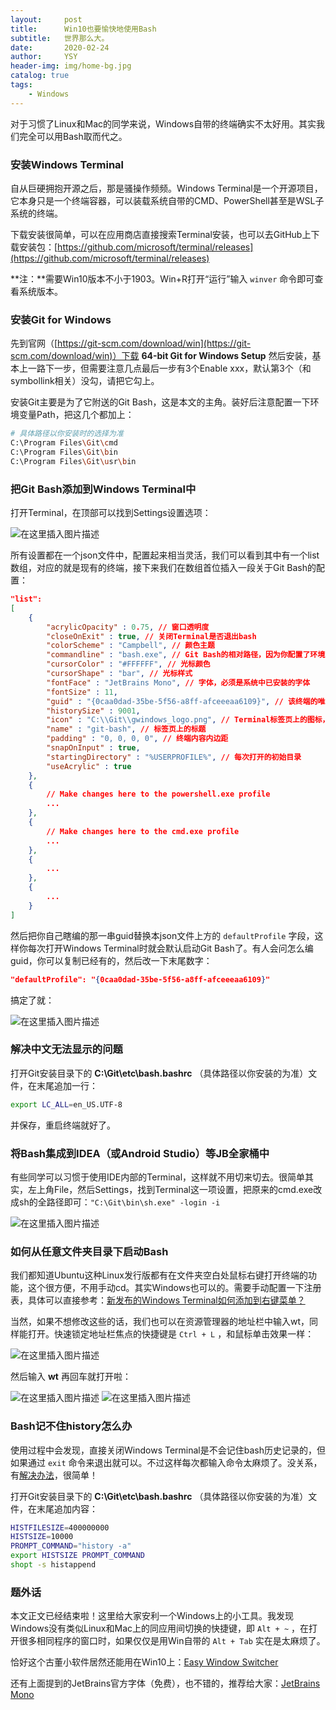 ```yaml
---
layout:     post
title:      Win10也要愉快地使用Bash
subtitle:   世界那么大。
date:       2020-02-24
author:     YSY
header-img: img/home-bg.jpg
catalog: true
tags:
    - Windows
---
```


对于习惯了Linux和Mac的同学来说，Windows自带的终端确实不太好用。其实我们完全可以用Bash取而代之。

### 安装Windows Terminal

自从巨硬拥抱开源之后，那是骚操作频频。Windows Terminal是一个开源项目，它本身只是一个终端容器，可以装载系统自带的CMD、PowerShell甚至是WSL子系统的终端。

下载安装很简单，可以在应用商店直接搜索Terminal安装，也可以去GitHub上下载安装包：[https://github.com/microsoft/terminal/releases](https://github.com/microsoft/terminal/releases)

**注：**需要Win10版本不小于1903。Win+R打开“运行”输入 `winver` 命令即可查看系统版本。

### 安装Git for Windows

先到官网（[https://git-scm.com/download/win](https://git-scm.com/download/win)）下载 **64-bit Git for Windows Setup** 然后安装，基本上一路下一步，但需要注意几点最后一步有3个Enable xxx，默认第3个（和symbollink相关）没勾，请把它勾上。

安装Git主要是为了它附送的Git Bash，这是本文的主角。装好后注意配置一下环境变量Path，把这几个都加上：

```bash
# 具体路径以你安装时的选择为准
C:\Program Files\Git\cmd
C:\Program Files\Git\bin
C:\Program Files\Git\usr\bin
```

### 把Git Bash添加到Windows Terminal中

打开Terminal，在顶部可以找到Settings设置选项：

![在这里插入图片描述](https://img-blog.csdnimg.cn/20200224173143173.png?x-oss-process=image/watermark,type_ZmFuZ3poZW5naGVpdGk,shadow_10,text_aHR0cHM6Ly9ibG9nLmNzZG4ubmV0L3lzeTk1MDgwMw==,size_16,color_FFFFFF,t_70)

所有设置都在一个json文件中，配置起来相当灵活，我们可以看到其中有一个list数组，对应的就是现有的终端，接下来我们在数组首位插入一段关于Git Bash的配置：

```json
"list":
[
    {
        "acrylicOpacity" : 0.75, // 窗口透明度
        "closeOnExit" : true, // 关闭Terminal是否退出bash
        "colorScheme" : "Campbell", // 颜色主题
        "commandline" : "bash.exe", // Git Bash的相对路径，因为你配置了环境变量所以不用写绝对路径
        "cursorColor" : "#FFFFFF", // 光标颜色
        "cursorShape" : "bar", // 光标样式
        "fontFace" : "JetBrains Mono", // 字体，必须是系统中已安装的字体
        "fontSize" : 11,
        "guid" : "{0caa0dad-35be-5f56-a8ff-afceeeaa6109}", // 该终端的唯一id，一定要和list中其他项不同
        "historySize" : 9001,
        "icon" : "C:\\Git\\gwindows_logo.png", // Terminal标签页上的图标，自己随便找个都行
        "name" : "git-bash", // 标签页上的标题
        "padding" : "0, 0, 0, 0", // 终端内容内边距
        "snapOnInput" : true,
        "startingDirectory" : "%USERPROFILE%", // 每次打开的初始目录
        "useAcrylic" : true
    },
    {
        // Make changes here to the powershell.exe profile
        ...
    },
    {
        // Make changes here to the cmd.exe profile
        ...
    },
    {
        ...
    },
    {
        ...
    }
]
```

然后把你自己瞎编的那一串guid替换本json文件上方的 `defaultProfile` 字段，这样你每次打开Windows Terminal时就会默认启动Git Bash了。有人会问怎么编guid，你可以复制已经有的，然后改一下末尾数字：

```json
"defaultProfile": "{0caa0dad-35be-5f56-a8ff-afceeeaa6109}"
```

搞定了就：

![在这里插入图片描述](https://img-blog.csdnimg.cn/2020022417543044.png)

### 解决中文无法显示的问题

打开Git安装目录下的 **C:\Git\etc\bash.bashrc** （具体路径以你安装的为准）文件，在末尾追加一行：

```bash
export LC_ALL=en_US.UTF-8
```

并保存，重启终端就好了。

### 将Bash集成到IDEA（或Android Studio）等JB全家桶中

有些同学可以习惯于使用IDE内部的Terminal，这样就不用切来切去。很简单其实，左上角File，然后Settings，找到Terminal这一项设置，把原来的cmd.exe改成sh的全路径即可：`"C:\Git\bin\sh.exe" -login -i`

![在这里插入图片描述](https://img-blog.csdnimg.cn/2020022418013520.png?x-oss-process=image/watermark,type_ZmFuZ3poZW5naGVpdGk,shadow_10,text_aHR0cHM6Ly9ibG9nLmNzZG4ubmV0L3lzeTk1MDgwMw==,size_16,color_FFFFFF,t_70)

### 如何从任意文件夹目录下启动Bash

我们都知道Ubuntu这种Linux发行版都有在文件夹空白处鼠标右键打开终端的功能，这个很方便，不用手动cd。其实Windows也可以的。需要手动配置一下注册表，具体可以直接参考：[新发布的Windows Terminal如何添加到右键菜单？](https://www.zhihu.com/question/325948326)

当然，如果不想修改这些的话，我们也可以在资源管理器的地址栏中输入wt，同样能打开。快速锁定地址栏焦点的快捷键是 `Ctrl + L` ，和鼠标单击效果一样：

![在这里插入图片描述](https://img-blog.csdnimg.cn/20200226163354171.png)

然后输入 **wt** 再回车就打开啦：

![在这里插入图片描述](https://img-blog.csdnimg.cn/2020022616355223.png)
![在这里插入图片描述](https://img-blog.csdnimg.cn/2020022616364753.png)

### Bash记不住history怎么办

使用过程中会发现，直接关闭Windows Terminal是不会记住bash历史记录的，但如果通过 `exit` 命令来退出就可以。不过这样每次都输入命令太麻烦了。没关系，有[解决办法](https://felixc.at/2013/09/how-to-avoid-losing-any-history-lines/)，很简单！

打开Git安装目录下的 **C:\Git\etc\bash.bashrc** （具体路径以你安装的为准）文件，在末尾追加内容：

```bash
HISTFILESIZE=400000000
HISTSIZE=10000
PROMPT_COMMAND="history -a"
export HISTSIZE PROMPT_COMMAND
shopt -s histappend
```

### 题外话

本文正文已经结束啦！这里给大家安利一个Windows上的小工具。我发现Windows没有类似Linux和Mac上的同应用间切换的快捷键，即 `Alt + ~` ，在打开很多相同程序的窗口时，如果仅仅是用Win自带的 `Alt + Tab` 实在是太麻烦了。

恰好这个古董小软件居然还能用在Win10上：[Easy Window Switcher](https://neosmart.net/EasySwitch/)

还有上面提到的JetBrains官方字体（免费），也不错的，推荐给大家：[JetBrains Mono](https://www.jetbrains.com/lp/mono/#how-to-install)
